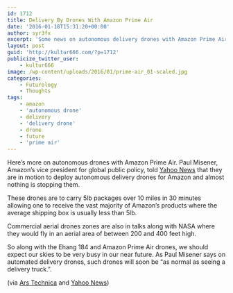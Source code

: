 ```yaml
---
id: 1712
title: Delivery By Drones With Amazon Prime Air
date: '2016-01-18T15:31:20+00:00'
author: syr3fx
excerpt: 'Some news on autonomous delivery drones with Amazon Prime Air.'
layout: post
guid: 'http://kultur666.com/?p=1712'
publicize_twitter_user:
    - kultur666
image: /wp-content/uploads/2016/01/prime-air_01-scaled.jpg
categories:
    - Futurology
    - Thoughts
tags:
    - amazon
    - 'autonomous drone'
    - delivery
    - 'delivery drone'
    - drone
    - future
    - 'prime air'
---
```


Here’s more on autonomous drones with Amazon Prime Air. Paul Misener, Amazon’s vice president for global public policy, told [Yahoo News](https://www.yahoo.com/tech/exclusive-amazon-reveals-details-about-1343951725436982.html?src=rss) that they are in motion to deploy autonomous delivery drones for Amazon and almost nothing is stopping them.

These drones are to carry 5lb packages over 10 miles in 30 minutes allowing one to receive the vast majority of Amazon’s products where the average shipping box is usually less than 5lb.

Commercial aerial drones zones are also in talks along with NASA where they would fly in an aerial area of between 200 and 400 feet high.

So along with the Ehang 184 and Amazon Prime Air drones, we should expect our skies to be very busy in our near future. As Paul Misener says on automated delivery drones, such drones will soon be “as normal as seeing a delivery truck.”.

(via [Ars Technica](http://arstechnica.com/tech-policy/2016/01/amazon-prime-air-drones-to-carry-5lb-packages-over-10-miles-in-30-minutes/) and [Yahoo News](https://www.yahoo.com/tech/exclusive-amazon-reveals-details-about-1343951725436982.html?src=rss))